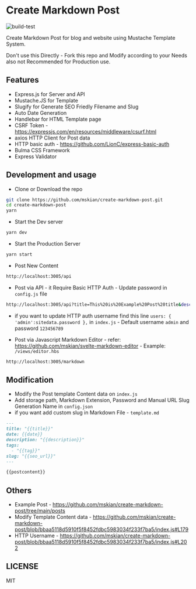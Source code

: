 # Create Markdown Post

![build-test](https://github.com/mskian/create-markdown-post/workflows/build-test/badge.svg)  

Create Markdown Post for blog and website using Mustache Template System.

Don't use this Directly - Fork this repo and Modify according to your Needs also not Recommended for Production use.

## Features

- Express.js for Server and API
- Mustache.JS for Template
- Slugify for Generate SEO Friedly Filename and Slug
- Auto Date Generation
- Handlebar for HTML Template page
- CSRF Token - <https://expressjs.com/en/resources/middleware/csurf.html>
- axios HTTP Client for Post data
- HTTP basic auth - <https://github.com/LionC/express-basic-auth>
- Bulma CSS Framework
- Express Validator

## Development and usage

- Clone or Download the repo

```sh
git clone https://github.com/mskian/create-markdown-post.git
cd create-markdown-post
yarn
```

- Start the Dev server

```sh
yarn dev
```

- Start the Production Server

```sh
yarn start
```

- Post New Content

```sh
http://localhost:3005/api
```

- Post via API - it Require Basic HTTP Auth - Update password in `config.js` file

```sh
http://localhost:3005/api?title=This%20is%20Example%20Post%20title&description=This%20is%20Example%20Post%20Meta%20Description%20-%20post%20via%20HTTP%20Client%20via%20API.&postcontent=This%20is%20Example%20Post%20Meta%20Description%20-%20post%20via%20HTTP%20Client%20via%20API.&tag=Test
```

- if you want to update HTTP auth username find this line `users: { 'admin':sitedata.password },` in `index.js` - Default username `admin` and password `123456789`

- Post via Javascript Markdown Editor - refer: <https://github.com/mskian/svelte-markdown-editor> - Example: `/views/editor.hbs`

```sh
http://localhost:3005/markdown
```

## Modification

- Modify the Post template Content data on `index.js`
- Add storage path, Markdown Extension, Password and Manual URL Slug Generation Name in `config.json`
- if you want add custom slug in Markdown File - `template.md`

```md
---
title: "{{title}}"
date: {{date}}
description: "{{description}}"
tags:
  - "{{tag}}"
slug: "{{seo_url}}"
---

{{postcontent}}

```

## Others

- Example Post - <https://github.com/mskian/create-markdown-post/tree/main/posts>
- Modify Template Content data - <https://github.com/mskian/create-markdown-post/blob/bbaa5118d5910f5f8452fdbc5983034f233f7ba5/index.js#L179>
- HTTP Username - <https://github.com/mskian/create-markdown-post/blob/bbaa5118d5910f5f8452fdbc5983034f233f7ba5/index.js#L202>

## LICENSE

MIT
